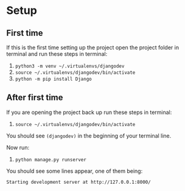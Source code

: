 # Setup

## First time

If this is the first time setting up the project open the project folder in terminal and run these steps in terminal:

1. `python3 -m venv ~/.virtualenvs/djangodev`
1. `source ~/.virtualenvs/djangodev/bin/activate`
1. `python -m pip install Django`

## After first time

If you are opening the project back up run these steps in terminal:

1. `source ~/.virtualenvs/djangodev/bin/activate`

You should see `(djangodev)` in the beginning of your terminal line.

Now run: 

1. `python manage.py runserver`

You should see some lines appear, one of them being:

`Starting development server at http://127.0.0.1:8000/`